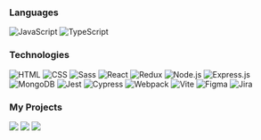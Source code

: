 ### Languages

![JavaScript](https://img.shields.io/badge/-JavaScript-000?&logo=JavaScript)
![TypeScript](https://img.shields.io/badge/-TypeScript-000?&logo=TypeScript)

### Technologies

![HTML](https://img.shields.io/badge/-HTML-000?&logo=html5)
![CSS](https://img.shields.io/badge/-CSS-000?&logo=css3)
![Sass](https://img.shields.io/badge/-Sass-000?&logo=Sass)
![React](https://img.shields.io/badge/-React-000?&logo=React)
![Redux](https://img.shields.io/badge/-Redux-000?&logo=Redux)
![Node.js](https://img.shields.io/badge/-Node.js-000?&logo=node.js)
![Express.js](https://img.shields.io/badge/-Express.js-000?&logo=express.js)
![MongoDB](https://img.shields.io/badge/-MongoDB-000?&logo=mongoDB)
![Jest](https://img.shields.io/badge/-Jest-000?&logo=jest)
![Cypress](https://img.shields.io/badge/-Cypress-000?&logo=cypress)
![Webpack](https://img.shields.io/badge/-Webpack-000?&logo=webpack)
![Vite](https://img.shields.io/badge/-Vite-000?&logo=vite)
![Figma](https://img.shields.io/badge/-Figma-000?&logo=figma)
![Jira](https://img.shields.io/badge/-Jira-000?&logo=jira)

### My Projects

[![](https://img.shields.io/badge/-📷%20Mesto%20Project-000)](https://github.com/Sollert/mesto)
[![](https://img.shields.io/badge/-🚀%20Stellar%20Burgers-000)](https://github.com/Sollert/stellar-burgers)
[![](https://img.shields.io/badge/-🤖%20Algososh-000)](https://github.com/Sollert/algososh)
